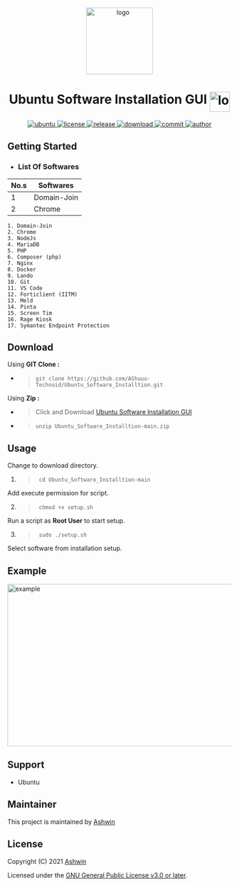 <!-- PROJECT LOGO -->
<br />
<p align="center">
  <a>
    <img src="https://linuxx.info/wp-content/uploads/2019/04/eac0630b6c4cc9d1b3c1dae9e775f4e9-1.png" alt="logo" width="150" height="150"/>
  </a>
  <h1 align="center">Ubuntu Software Installation GUI <img align="top" src="https://telegra.ph/file/3898bdbce63b2dbd6bde9.gif" alt="logo" width="45" height="45"/></h1>
</p>

<p align="center">
  <a href="https://ubuntu.com"/>
  <img  alt="ubuntu" src="https://img.shields.io/badge/Ubuntu-E95420?style=flat-square&logo=ubuntu&logoColor=white" />
  <a href="https://github.com/AShuuu-Technoid/Ubuntu_Software_Installtion/blob/main/LICENSE">
  <img alt="license" src="https://img.shields.io/github/license/AShuuu-Technoid/Ubuntu_Software_Installtion?style=flat-square" />
  <a href="https://github.com/AShuuu-Technoid/Ubuntu_Software_Installtion/releases">
  <img alt="release" src="https://img.shields.io/github/v/release/AShuuu-Technoid/Ubuntu_Software_Installtion?style=flat-square" />
  <a href="https://github.com/AShuuu-Technoid/Ubuntu_Software_Installtion">
  <img alt="download" src="https://img.shields.io/github/downloads/AShuuu-Technoid/Ubuntu_Software_Installtion/total?style=flat-square"/>
  <a href="https://github.com/AShuuu-Technoid/Ubuntu_Software_Installtion">
  <img alt="commit" src="https://img.shields.io/github/last-commit/AShuuu-Technoid/Ubuntu_Software_Installtion?style=flat-square"/>
  <a href="https://ashuuu.ml">
  <img alt="author" src="https://img.shields.io/badge/author-Ashwin-blue?style=flat-square"/>
  </a>
</p>

## Getting Started

  - ### List Of Softwares

  No.s  | Softwares
------------- | -------------
1  | Domain-Join
2 | Chrome

    1. Domain-Join
    2. Chrome
    3. NodeJs
    4. MariaDB
    5. PHP
    6. Composer (php)
    7. Nginx
    8. Docker
    9. Lando
    10. Git
    11. VS Code
    12. Forticlient (IITM)
    13. Meld
    14. Pinta
    15. Screen Tim
    16. Rage Kiosk
    17. Symantec Endpoint Protection

## Download
Using **GIT Clone :**
- >`git clone https://github.com/AShuuu-Technoid/Ubuntu_Software_Installtion.git`

Using **Zip :**
- >Click and Download [Ubuntu Software Installation GUI](https://github.com/AShuuu-Technoid/Ubuntu_Software_Installtion/archive/refs/heads/main.zip)

- >`unzip Ubuntu_Software_Installtion-main.zip`

## Usage

Change to download directory.

1. >` cd Ubuntu_Software_Installtion-main`

Add execute permission for script.

2. >` chmod +x setup.sh`

Run a script as **Root User** to start setup.

3. >` sudo ./setup.sh`

Select software from installation setup.

## Example

<img src="https://media.giphy.com/media/dDDXixSEKWnqFxlBRr/giphy.gif" alt="example" width="515" height="364"/>

## Support
- Ubuntu

## Maintainer
This project is maintained by [Ashwin](https://ashuuu.ml/)

## License

Copyright (C) 2021 [Ashwin](https://ashuuu.ml/)

Licensed under the [GNU General Public License v3.0 or later](LICENSE).
